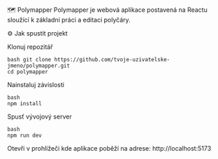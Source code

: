 🗺️ Polymapper
Polymapper je webová aplikace postavená na Reactu sloužící k základní práci a editaci polyčáry.

⚙️ Jak spustit projekt

Klonuj repozitář
```
bash git clone https://github.com/tvoje-uzivatelske-jmeno/polymapper.git
cd polymapper
``` 

Nainstaluj závislosti
```
bash
npm install
```

Spusť vývojový server
```
bash
npm run dev
```

Otevři v prohlížeči kde aplikace poběží na adrese:
http://localhost:5173
